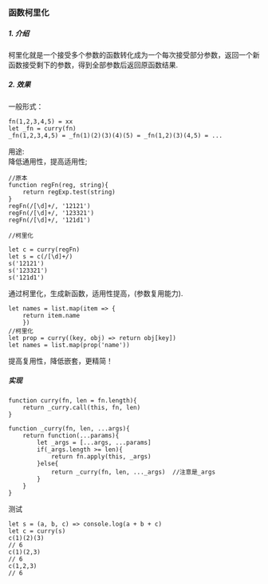 ### 函数柯里化
##### 1. 介绍
柯里化就是一个接受多个参数的函数转化成为一个每次接受部分参数，返回一个新函数接受剩下的参数，得到全部参数后返回原函数结果.
##### 2. 效果
一般形式：<br>
```
fn(1,2,3,4,5) = xx
let _fn = curry(fn)
_fn(1,2,3,4,5) = _fn(1)(2)(3)(4)(5) = _fn(1,2)(3)(4,5) = ...
```
用途:<br>
降低通用性，提高适用性;<br>
```
//原本
function regFn(reg, string){
    return regExp.test(string)
}
regFn(/[\d]+/, '12121')
regFn(/[\d]+/, '123321')
regFn(/[\d]+/, '121d1')

//柯里化

let c = curry(regFn)
let s = c(/[\d]+/)
s('12121')
s('123321')
s('121d1')
```
通过柯里化，生成新函数，适用性提高，(参数复用能力).
```
let names = list.map(item => {
    return item.name
    })
//柯里化
let prop = curry((key, obj) => return obj[key])
let names = list.map(prop('name'))
```
提高复用性，降低嵌套，更精简！
##### 实现

```
function curry(fn, len = fn.length){
    return _curry.call(this, fn, len)
}

function _curry(fn, len, ...args){
    return function(...params){
        let _args = [...args, ...params]
        if(_args.length >= len){
            return fn.apply(this, _args)
        }else{
            return _curry(fn, len, ..._args)  //注意是_args
        }
    }
}

```
测试

```
let s = (a, b, c) => console.log(a + b + c)
let c = curry(s)
c(1)(2)(3)
// 6
c(1)(2,3)
// 6
c(1,2,3)
// 6
```

